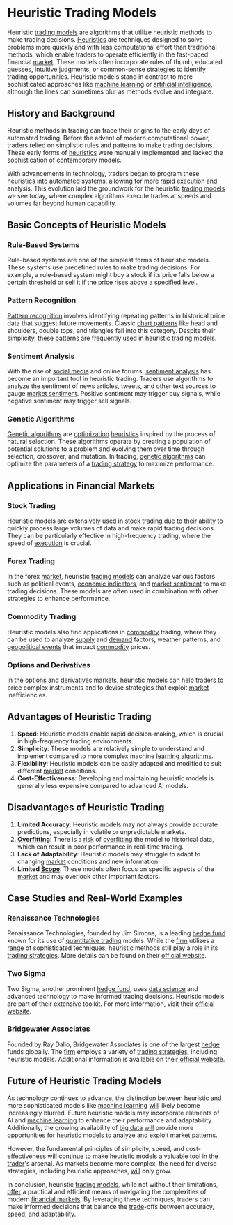 # Heuristic Trading Models

Heuristic [trading models](../t/trading_models.md) are algorithms that utilize heuristic methods to make trading decisions. [Heuristics](../h/heuristics.md) are techniques designed to solve problems more quickly and with less computational effort than traditional methods, which enable traders to operate efficiently in the fast-paced financial [market](../m/market.md). These models often incorporate rules of thumb, educated guesses, intuitive judgments, or common-sense strategies to identify trading opportunities. Heuristic models stand in contrast to more sophisticated approaches like [machine learning](../m/machine_learning.md) or [artificial intelligence](../a/artificial_intelligence_in_trading.md), although the lines can sometimes blur as methods evolve and integrate.

## History and Background
Heuristic methods in trading can trace their origins to the early days of automated trading. Before the advent of modern computational power, traders relied on simplistic rules and patterns to make trading decisions. These early forms of [heuristics](../h/heuristics.md) were manually implemented and lacked the sophistication of contemporary models. 

With advancements in technology, traders began to program these [heuristics](../h/heuristics.md) into automated systems, allowing for more rapid [execution](../e/execution.md) and analysis. This evolution laid the groundwork for the heuristic [trading models](../t/trading_models.md) we see today, where complex algorithms execute trades at speeds and volumes far beyond human capability.

## Basic Concepts of Heuristic Models

### Rule-Based Systems
Rule-based systems are one of the simplest forms of heuristic models. These systems use predefined rules to make trading decisions. For example, a rule-based system might buy a stock if its price falls below a certain threshold or sell it if the price rises above a specified level. 

### Pattern Recognition
[Pattern recognition](../p/pattern_recognition.md) involves identifying repeating patterns in historical price data that suggest future movements. Classic [chart patterns](../c/chart_patterns.md) like head and shoulders, double tops, and triangles fall into this category. Despite their simplicity, these patterns are frequently used in heuristic [trading models](../t/trading_models.md).

### Sentiment Analysis
With the rise of [social media](../s/social_media.md) and online forums, [sentiment analysis](../s/sentiment_analysis.md) has become an important tool in heuristic trading. Traders use algorithms to analyze the sentiment of news articles, tweets, and other text sources to gauge [market sentiment](../m/market_sentiment.md). Positive sentiment may trigger buy signals, while negative sentiment may trigger sell signals.

### Genetic Algorithms
[Genetic algorithms](../g/genetic_algorithms_in_trading.md) are [optimization](../o/optimization.md) [heuristics](../h/heuristics.md) inspired by the process of natural selection. These algorithms operate by creating a population of potential solutions to a problem and evolving them over time through selection, crossover, and mutation. In trading, [genetic algorithms](../g/genetic_algorithms_in_trading.md) can optimize the parameters of a [trading strategy](../t/trading_strategy.md) to maximize performance.

## Applications in Financial Markets

### Stock Trading
Heuristic models are extensively used in stock trading due to their ability to quickly process large volumes of data and make rapid trading decisions. They can be particularly effective in high-frequency trading, where the speed of [execution](../e/execution.md) is crucial.

### Forex Trading
In the forex [market](../m/market.md), heuristic [trading models](../t/trading_models.md) can analyze various factors such as political events, [economic indicators](../e/economic_indicators.md), and [market sentiment](../m/market_sentiment.md) to make trading decisions. These models are often used in combination with other strategies to enhance performance.

### Commodity Trading
Heuristic models also find applications in [commodity](../c/commodity.md) trading, where they can be used to analyze [supply](../s/supply.md) and [demand](../d/demand.md) factors, weather patterns, and [geopolitical events](../g/geopolitical_events.md) that impact [commodity](../c/commodity.md) prices.

### Options and Derivatives
In the [options](../o/options.md) and [derivatives](../d/derivatives.md) markets, heuristic models can help traders to price complex instruments and to devise strategies that exploit [market](../m/market.md) inefficiencies.

## Advantages of Heuristic Trading

1. **Speed**: Heuristic models enable rapid decision-making, which is crucial in high-frequency trading environments.
2. **Simplicity**: These models are relatively simple to understand and implement compared to more complex machine [learning algorithms](../l/learning_algorithms_in_trading.md).
3. **Flexibility**: Heuristic models can be easily adapted and modified to suit different [market](../m/market.md) conditions.
4. **Cost-Effectiveness**: Developing and maintaining heuristic models is generally less expensive compared to advanced AI models.

## Disadvantages of Heuristic Trading

1. **Limited Accuracy**: Heuristic models may not always provide accurate predictions, especially in volatile or unpredictable markets.
2. **[Overfitting](../o/overfitting.md)**: There is a [risk](../r/risk.md) of [overfitting](../o/overfitting.md) the model to historical data, which can result in poor performance in real-time trading.
3. **Lack of Adaptability**: Heuristic models may struggle to adapt to changing [market](../m/market.md) conditions and new information.
4. **Limited [Scope](../s/scope.md)**: These models often focus on specific aspects of the [market](../m/market.md) and may overlook other important factors.

## Case Studies and Real-World Examples

### Renaissance Technologies
Renaissance Technologies, founded by Jim Simons, is a leading [hedge fund](../h/hedge_fund.md) known for its use of [quantitative trading](../q/quantitative_trading.md) models. While the [firm](../f/firm.md) utilizes a [range](../r/range.md) of sophisticated techniques, heuristic methods still play a role in its [trading strategies](../t/trading_strategies.md). More details can be found on their [official website](https://www.rentec.com/).

### Two Sigma
Two Sigma, another prominent [hedge fund](../h/hedge_fund.md), uses [data science](../d/data_science_in_trading.md) and advanced technology to make informed trading decisions. Heuristic models are part of their extensive toolkit. For more information, visit their [official website](https://www.twosigma.com/).

### Bridgewater Associates
Founded by Ray Dalio, Bridgewater Associates is one of the largest [hedge](../h/hedge.md) funds globally. The [firm](../f/firm.md) employs a variety of [trading strategies](../t/trading_strategies.md), including heuristic models. Additional information is available on their [official website](https://www.bridgewater.com/).

## Future of Heuristic Trading Models

As technology continues to advance, the distinction between heuristic and more sophisticated models like [machine learning](../m/machine_learning.md) [will](../w/will.md) likely become increasingly blurred. Future heuristic models may incorporate elements of AI and [machine learning](../m/machine_learning.md) to enhance their performance and adaptability. Additionally, the growing availability of [big data](../b/big_data_in_trading.md) [will](../w/will.md) provide more opportunities for heuristic models to analyze and exploit [market](../m/market.md) patterns.

However, the fundamental principles of simplicity, speed, and cost-effectiveness [will](../w/will.md) continue to make heuristic models a valuable tool in the [trader](../t/trader.md)'s arsenal. As markets become more complex, the need for diverse strategies, including heuristic approaches, [will](../w/will.md) only grow.

In conclusion, heuristic [trading models](../t/trading_models.md), while not without their limitations, [offer](../o/offer.md) a practical and efficient means of navigating the complexities of modern [financial markets](../f/financial_market.md). By leveraging these techniques, traders can make informed decisions that balance the [trade](../t/trade.md)-offs between accuracy, speed, and adaptability.

